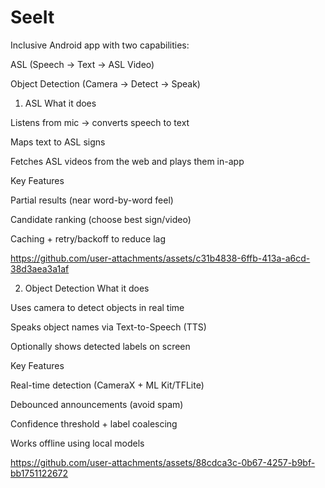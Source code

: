 # SeeIt

Inclusive Android app with two capabilities:

ASL (Speech → Text → ASL Video)

Object Detection (Camera → Detect → Speak)

1) ASL
What it does

Listens from mic → converts speech to text

Maps text to ASL signs

Fetches ASL videos from the web and plays them in-app

Key Features

Partial results (near word-by-word feel)

Candidate ranking (choose best sign/video)

Caching + retry/backoff to reduce lag

https://github.com/user-attachments/assets/c31b4838-6ffb-413a-a6cd-38d3aea3a1af



2) Object Detection
What it does

Uses camera to detect objects in real time

Speaks object names via Text-to-Speech (TTS)

Optionally shows detected labels on screen

Key Features

Real-time detection (CameraX + ML Kit/TFLite)

Debounced announcements (avoid spam)

Confidence threshold + label coalescing

Works offline using local models


https://github.com/user-attachments/assets/88cdca3c-0b67-4257-b9bf-bb1751122672





